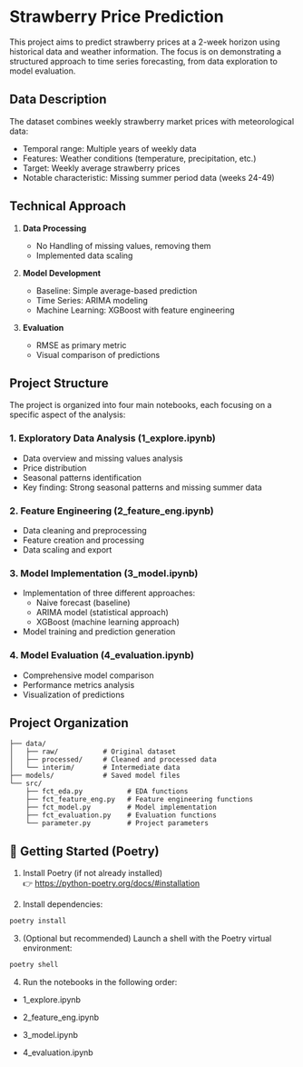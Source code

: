 # Strawberry Price Prediction

This project aims to predict strawberry prices at a 2-week horizon using historical data and weather information. The focus is on demonstrating a structured approach to time series forecasting, from data exploration to model evaluation.


## Data Description

The dataset combines weekly strawberry market prices with meteorological data:
- Temporal range: Multiple years of weekly data
- Features: Weather conditions (temperature, precipitation, etc.)
- Target: Weekly average strawberry prices
- Notable characteristic: Missing summer period data (weeks 24-49)

## Technical Approach

1. **Data Processing**
   - No Handling of missing values, removing them
   - Implemented data scaling

2. **Model Development**
   - Baseline: Simple average-based prediction
   - Time Series: ARIMA modeling
   - Machine Learning: XGBoost with feature engineering

3. **Evaluation**
   - RMSE as primary metric
   - Visual comparison of predictions

## Project Structure

The project is organized into four main notebooks, each focusing on a specific aspect of the analysis:

### 1. Exploratory Data Analysis (1_explore.ipynb)
- Data overview and missing values analysis
- Price distribution
- Seasonal patterns identification
- Key finding: Strong seasonal patterns and missing summer data

### 2. Feature Engineering (2_feature_eng.ipynb)
- Data cleaning and preprocessing
- Feature creation and processing
- Data scaling and export

### 3. Model Implementation (3_model.ipynb)
- Implementation of three different approaches:
  - Naive forecast (baseline)
  - ARIMA model (statistical approach)
  - XGBoost (machine learning approach)
- Model training and prediction generation

### 4. Model Evaluation (4_evaluation.ipynb)
- Comprehensive model comparison
- Performance metrics analysis
- Visualization of predictions


## Project Organization

```
├── data/
│   ├── raw/           # Original dataset
│   ├── processed/     # Cleaned and processed data
│   └── interim/       # Intermediate data
├── models/            # Saved model files
└── src/
    ├── fct_eda.py           # EDA functions
    ├── fct_feature_eng.py   # Feature engineering functions
    ├── fct_model.py         # Model implementation
    ├── fct_evaluation.py    # Evaluation functions
    └── parameter.py         # Project parameters
```

## 🚀 Getting Started (Poetry)

1. Install Poetry (if not already installed)  
👉 https://python-poetry.org/docs/#installation

2. Install dependencies:  
```bash
poetry install
```

3. (Optional but recommended) Launch a shell with the Poetry virtual environment:
```bash
poetry shell
```

4. Run the notebooks in the following order:

* 1_explore.ipynb

* 2_feature_eng.ipynb

* 3_model.ipynb

* 4_evaluation.ipynb